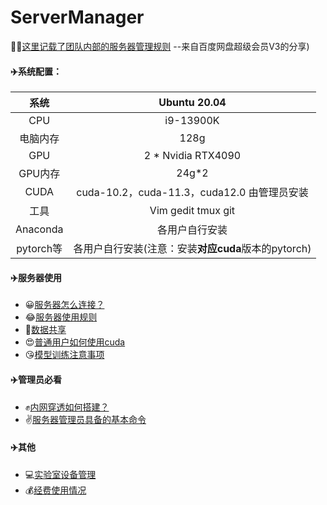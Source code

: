 # ServerManager
🚀🚀[这里记载了团队内部的服务器管理规则](https://pan.baidu.com/s/1CtwxPqcU_G1c-WaT79qTvA?pwd=1234)
--来自百度网盘超级会员V3的分享)
#### ✈️系统配置：

|   系统    | Ubuntu 20.04                                       |
| :-------: | :-------------------------------------------------:|
|    CPU    | i9-13900K                                          |
| 电脑内存  | 128g                                               |
|    GPU    | 2 * Nvidia RTX4090                                 |
|  GPU内存  | 24g*2                                              |
|   CUDA    | cuda-10.2，cuda-11.3，cuda12.0  由管理员安装        |
|   工具    | Vim gedit tmux git                                 |
| Anaconda  | 各用户自行安装                                      |
| pytorch等 | 各用户自行安装(注意：安装**对应cuda**版本的pytorch) |



#### ✈️服务器使用

* 😀[服务器怎么连接？](./doc/服务器连接工具.md)
* 😂[服务器使用规则](./doc/服务器使用规则.md)
* 🥰[数据共享](./doc/数据共享.md)
* 😍[普通用户如何使用cuda](./doc/cuda使用.md)
* 😘[模型训练注意事项](./doc/模型训练注意事项.md)


#### ✈️管理员必看
* ✊[内网穿透如何搭建？](./doc/阿里云FRP内网穿透详细教程.md)
* ✌️[服务器管理员具备的基本命令](./doc/ubuntu管理员常用命令.md)


#### ✈️其他
* 💻[实验室设备管理](./doc/实验室设备管理.md)
* 💰[经费使用情况](./doc/经费使用情况.md)
